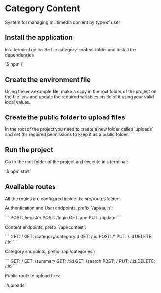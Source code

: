 # Category Content
System for managing multimedia content by type of user

## Install the application

In a terminal go inside the category-content folder and install the dependencies

´$ npm i´

## Create the environment file

Using the env.example file, make a copy in the root folder of the project on the file .env and update the required variables inside of it using your valid local values.

## Create the public folder to upload files

In the root of the project you need to create a new folder called ´uploads´ and set the required permissions to keep it as a public folder.

## Run the project

Go to the root folder of the project and execute in a terminal:

´$ npm start´

## Available routes

All the routes are configured inside the src/routes folder:

Authentication and User endpoints, prefix ´/api/auth´:

´´´
POST: /register
POST: /login
GET: /me
PUT: /update
´´´

Content endpoints, prefix ´/api/content´:

´´´
GET: /
GET: /category/:categoryId
GET: /:id
POST: /'
PUT: /:id
DELETE: /:id
´´´

Category endpoints, prefix ´/api/categories´:

´´´
GET: /
GET: /summary
GET: /:id
GET: /search
POST: /
PUT: /:id
DELETE: /:id
´´´

Public route to upload files:

´/uploads´


